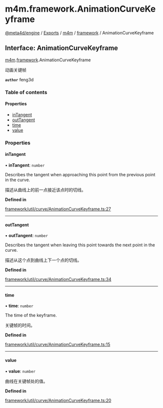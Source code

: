 # m4m.framework.AnimationCurveKeyframe

[@meta4d/engine](../) / [Exports](../modules/) / [m4m](../modules/m4m.md) / [framework](../modules/m4m.framework.md) / AnimationCurveKeyframe

## Interface: AnimationCurveKeyframe

[m4m](../modules/m4m.md).[framework](../modules/m4m.framework.md).AnimationCurveKeyframe

动画关键帧

**`author`** feng3d

### Table of contents

#### Properties

* [inTangent](m4m.framework.AnimationCurveKeyframe.md#intangent)
* [outTangent](m4m.framework.AnimationCurveKeyframe.md#outtangent)
* [time](m4m.framework.AnimationCurveKeyframe.md#time)
* [value](m4m.framework.AnimationCurveKeyframe.md#value)

### Properties

#### inTangent

• **inTangent**: `number`

Describes the tangent when approaching this point from the previous point in the curve.

描述从曲线上的前一点接近该点时的切线。

**Defined in**

[framework/util/curve/AnimationCurveKeyframe.ts:27](https://github.com/meta4d-me/meta4d-engine/blob/cf6bfe6/src/framework/util/curve/AnimationCurveKeyframe.ts#L27)

***

#### outTangent

• **outTangent**: `number`

Describes the tangent when leaving this point towards the next point in the curve.

描述从这个点到曲线上下一个点的切线。

**Defined in**

[framework/util/curve/AnimationCurveKeyframe.ts:34](https://github.com/meta4d-me/meta4d-engine/blob/cf6bfe6/src/framework/util/curve/AnimationCurveKeyframe.ts#L34)

***

#### time

• **time**: `number`

The time of the keyframe.

关键帧的时间。

**Defined in**

[framework/util/curve/AnimationCurveKeyframe.ts:15](https://github.com/meta4d-me/meta4d-engine/blob/cf6bfe6/src/framework/util/curve/AnimationCurveKeyframe.ts#L15)

***

#### value

• **value**: `number`

曲线在关键帧处的值。

**Defined in**

[framework/util/curve/AnimationCurveKeyframe.ts:20](https://github.com/meta4d-me/meta4d-engine/blob/cf6bfe6/src/framework/util/curve/AnimationCurveKeyframe.ts#L20)

